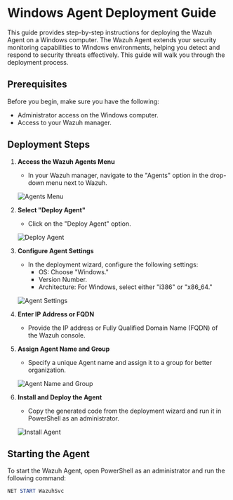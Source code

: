 # Windows Agent Deployment Guide

This guide provides step-by-step instructions for deploying the Wazuh Agent on a Windows computer. The Wazuh Agent extends your security monitoring capabilities to Windows environments, helping you detect and respond to security threats effectively. This guide will walk you through the deployment process.

## Prerequisites

Before you begin, make sure you have the following:
- Administrator access on the Windows computer.
- Access to your Wazuh manager.

## Deployment Steps

1. **Access the Wazuh Agents Menu**

   - In your Wazuh manager, navigate to the "Agents" option in the drop-down menu next to Wazuh.

   ![Agents Menu](https://github.com/Shawn-Nichol/Wazuh/assets/30714313/47f7c0b2-4d92-42a1-8e63-5357ddbf70c5)

2. **Select "Deploy Agent"**

   - Click on the "Deploy Agent" option.

   ![Deploy Agent](https://github.com/Shawn-Nichol/Wazuh/assets/30714313/f5a688be-e3a7-40ec-bea1-414f9166a29f)

3. **Configure Agent Settings**

   - In the deployment wizard, configure the following settings:
     - OS: Choose "Windows."
     - Version Number.
     - Architecture: For Windows, select either "i386" or "x86_64."

   ![Agent Settings](https://github.com/Shawn-Nichol/Wazuh/assets/30714313/46d3be62-4107-4572-ab4b-0f3c324373a5)

4. **Enter IP Address or FQDN**

   - Provide the IP address or Fully Qualified Domain Name (FQDN) of the Wazuh console.

5. **Assign Agent Name and Group**

   - Specify a unique Agent name and assign it to a group for better organization.

   ![Agent Name and Group](https://github.com/Shawn-Nichol/Wazuh/assets/30714313/178e9a80-a8fe-4752-ae44-d3bf82aff94b)

6. **Install and Deploy the Agent**

   - Copy the generated code from the deployment wizard and run it in PowerShell as an administrator.

   ![Install Agent](https://github.com/Shawn-Nichol/Wazuh/assets/30714313/5daa0a65-f7ee-4777-b2b4-014c77750c9c)

## Starting the Agent

To start the Wazuh Agent, open PowerShell as an administrator and run the following command:

```powershell
NET START WazuhSvc
```
